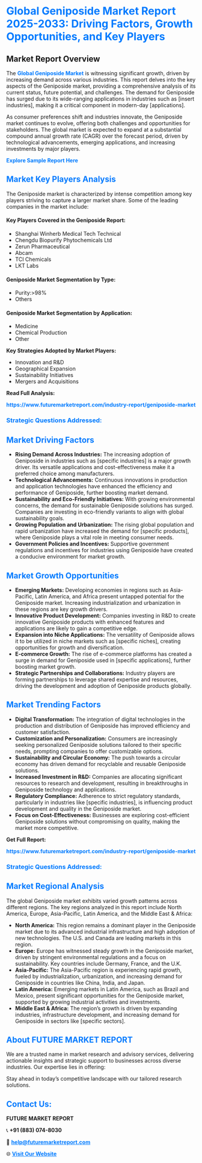 <h1 style="color: #007BFF;">Global Geniposide Market Report 2025-2033: Driving Factors, Growth Opportunities, and Key Players</h1>

<section id="overview">
<h2>Market Report Overview</h2>
<p>The <a href="https://www.futuremarketreport.com/industry-report/geniposide-market" style="color: #007BFF; text-decoration: none;"><strong>Global Geniposide Market</strong></a> is witnessing significant growth, driven by increasing demand across various industries. This report delves into the key aspects of the Geniposide market, providing a comprehensive analysis of its current status, future potential, and challenges. The demand for Geniposide has surged due to its wide-ranging applications in industries such as [insert industries], making it a critical component in modern-day [applications].</p>
<p>As consumer preferences shift and industries innovate, the Geniposide market continues to evolve, offering both challenges and opportunities for stakeholders. The global market is expected to expand at a substantial compound annual growth rate (CAGR) over the forecast period, driven by technological advancements, emerging applications, and increasing investments by major players.</p>
</section>

<section id="overview">
<p><a href="https://www.futuremarketreport.com/request-sample/reportId=84074" style="color: #007BFF; text-decoration: none;"><strong>Explore Sample Report Here</strong></a></p>
</section>

<section id="key-players">
<h2 style="color: #007BFF;">Market Key Players Analysis</h2>
<p>The Geniposide market is characterized by intense competition among key players striving to capture a larger market share. Some of the leading companies in the market include:</p>
<h4>Key Players Covered in the Geniposide Report:</h4>
<ul><li>Shanghai Winherb Medical Tech Technical</li><li>Chengdu Biopurify Phytochemicals Ltd</li><li>Zerun Pharmaceutical</li><li>Abcam</li><li>TCI Chemicals</li><li>LKT Labs</li></ul>
<h4>Geniposide Market Segmentation by Type:</h4>
<ul><li>Purity:&gt;98%</li><li>Others</li></ul>

<h4>Geniposide Market Segmentation by Application:</h4>
<ul><li>Medicine</li><li>Chemical Production</li><li>Other</li></ul>
<p><strong>Key Strategies Adopted by Market Players:</strong></p>
<ul>
<li>Innovation and R&D</li>
<li>Geographical Expansion</li>
<li>Sustainability Initiatives</li>
<li>Mergers and Acquisitions</li>
</ul>
</section>

<section>
<p><strong>Read Full Analysis: </strong></p><a href="https://www.futuremarketreport.com/industry-report/geniposide-market" style="color: #007BFF; text-decoration: none;"><strong>https://www.futuremarketreport.com/industry-report/geniposide-market</strong></a>
<h3 style="color: #007BFF;">Strategic Questions Addressed:</h3>
</section>

<section id="driving-factors">
<h2 style="color: #007BFF;">Market Driving Factors</h2>
<ul>
<li><strong>Rising Demand Across Industries:</strong> The increasing adoption of Geniposide in industries such as [specific industries] is a major growth driver. Its versatile applications and cost-effectiveness make it a preferred choice among manufacturers.</li>
<li><strong>Technological Advancements:</strong> Continuous innovations in production and application technologies have enhanced the efficiency and performance of Geniposide, further boosting market demand.</li>
<li><strong>Sustainability and Eco-Friendly Initiatives:</strong> With growing environmental concerns, the demand for sustainable Geniposide solutions has surged. Companies are investing in eco-friendly variants to align with global sustainability goals.</li>
<li><strong>Growing Population and Urbanization:</strong> The rising global population and rapid urbanization have increased the demand for [specific products], where Geniposide plays a vital role in meeting consumer needs.</li>
<li><strong>Government Policies and Incentives:</strong> Supportive government regulations and incentives for industries using Geniposide have created a conducive environment for market growth.</li>
</ul>
</section>

<section id="growth-opportunities">
<h2 style="color: #007BFF;">Market Growth Opportunities</h2>
<ul>
<li><strong>Emerging Markets:</strong> Developing economies in regions such as Asia-Pacific, Latin America, and Africa present untapped potential for the Geniposide market. Increasing industrialization and urbanization in these regions are key growth drivers.</li>
<li><strong>Innovative Product Development:</strong> Companies investing in R&D to create innovative Geniposide products with enhanced features and applications are likely to gain a competitive edge.</li>
<li><strong>Expansion into Niche Applications:</strong> The versatility of Geniposide allows it to be utilized in niche markets such as [specific niches], creating opportunities for growth and diversification.</li>
<li><strong>E-commerce Growth:</strong> The rise of e-commerce platforms has created a surge in demand for Geniposide used in [specific applications], further boosting market growth.</li>
<li><strong>Strategic Partnerships and Collaborations:</strong> Industry players are forming partnerships to leverage shared expertise and resources, driving the development and adoption of Geniposide products globally.</li>
</ul>
</section>

<section id="trending-factors">
<h2 style="color: #007BFF;">Market Trending Factors</h2>
<ul>
<li><strong>Digital Transformation:</strong> The integration of digital technologies in the production and distribution of Geniposide has improved efficiency and customer satisfaction.</li>
<li><strong>Customization and Personalization:</strong> Consumers are increasingly seeking personalized Geniposide solutions tailored to their specific needs, prompting companies to offer customizable options.</li>
<li><strong>Sustainability and Circular Economy:</strong> The push towards a circular economy has driven demand for recyclable and reusable Geniposide solutions.</li>
<li><strong>Increased Investment in R&D:</strong> Companies are allocating significant resources to research and development, resulting in breakthroughs in Geniposide technology and applications.</li>
<li><strong>Regulatory Compliance:</strong> Adherence to strict regulatory standards, particularly in industries like [specific industries], is influencing product development and quality in the Geniposide market.</li>
<li><strong>Focus on Cost-Effectiveness:</strong> Businesses are exploring cost-efficient Geniposide solutions without compromising on quality, making the market more competitive.</li>
</ul>
</section>

<section>
<p><strong>Get Full Report: </strong></p><a href="https://www.futuremarketreport.com/industry-report/geniposide-market" style="color: #007BFF; text-decoration: none;"><strong>https://www.futuremarketreport.com/industry-report/geniposide-market</strong></a>
<h3 style="color: #007BFF;">Strategic Questions Addressed:</h3>
</section>


<section id="regional-analysis">
<h2 style="color: #007BFF;">Market Regional Analysis</h2>
<p>The global Geniposide market exhibits varied growth patterns across different regions. The key regions analyzed in this report include North America, Europe, Asia-Pacific, Latin America, and the Middle East & Africa:</p>
<ul>
<li><strong>North America:</strong> This region remains a dominant player in the Geniposide market due to its advanced industrial infrastructure and high adoption of new technologies. The U.S. and Canada are leading markets in this region.</li>
<li><strong>Europe:</strong> Europe has witnessed steady growth in the Geniposide market, driven by stringent environmental regulations and a focus on sustainability. Key countries include Germany, France, and the U.K.</li>
<li><strong>Asia-Pacific:</strong> The Asia-Pacific region is experiencing rapid growth, fueled by industrialization, urbanization, and increasing demand for Geniposide in countries like China, India, and Japan.</li>
<li><strong>Latin America:</strong> Emerging markets in Latin America, such as Brazil and Mexico, present significant opportunities for the Geniposide market, supported by growing industrial activities and investments.</li>
<li><strong>Middle East & Africa:</strong> The region’s growth is driven by expanding industries, infrastructure development, and increasing demand for Geniposide in sectors like [specific sectors].</li>
</ul>
</section>

<footer>
<h2 style="color: #007BFF;">About FUTURE MARKET REPORT</h2>
<p>We are a trusted name in market research and advisory services, delivering actionable insights and strategic support to businesses across diverse industries. Our expertise lies in offering:</p>

<p>Stay ahead in today’s competitive landscape with our tailored research solutions.</p>

<h2 style="color: #007BFF;">Contact Us:</h2>
<p><strong>FUTURE MARKET REPORT</strong></p>
<p>📞 <strong>+91 (883) 074-8030</strong></p>
<p>📧 <strong><a href="mailto:help@futuremarketreport.com" style="color: #007BFF;">help@futuremarketreport.com</a></strong></p>
<p>🌐 <strong><a href="https://www.futuremarketreport.com/" style="color: #007BFF;">Visit Our Website</a></strong></p>
</footer>